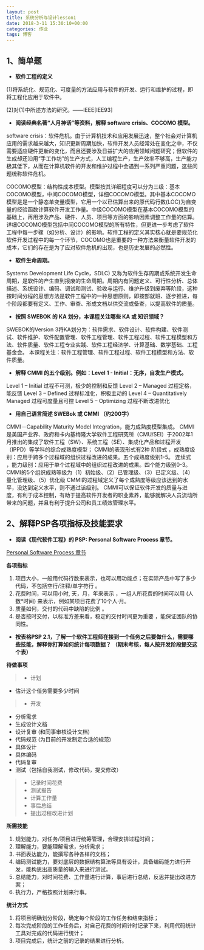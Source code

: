 ```yaml
---
layout: post
title: 系统分析与设计lesson1
date: 2018-3-11 15:30:10+00:00
categories: 作业
tags: 博客
---
```



## 1、简单题
 - **软件工程的定义**

(1)将系统化、规范化、可度量的方法应用与软件的开发、运行和维护的过程，即将工程化应用于软件中。

(2)对(1)中所述方法的研究。——IEEE[IEE93]
 - **阅读经典名著“人月神话”等资料，解释 software crisis、COCOMO 模型。**

 software crisis：软件危机。由于计算机技术和应用发展迅速，整个社会对计算机应用的需求越来越大，知识更新周期加快，软件开发人员经常处在变化之中，不仅需要适应硬件更新的变化，而且还要涉及日益扩大的应用领域问题研究；但软件的生成却还沿用“手工作坊”的生产方式，人工编程生产，生产效率不够高，生产能力极其低下，从而在计算机软件的开发和维护过程中会遇到一系列严重问题，这些问题统称软件危机。

 COCOMO模型：结构性成本模型。模型按其详细程度可以分为三级：基本COCOMO模型，中间COCOMO模型，详细COCOMO模型。其中基本COCOMO模型是是一个静态单变量模型，它用一个以已估算出来的原代码行数(LOC)为自变量的经验函数计算软件开发工作量。中级COCOMO模型在基本COCOMO模型的基础上，再用涉及产品、硬件、人员、项目等方面的影响因素调整工作量的估算。详细COCOMO模型包括中间COCOMO模型的所有特性，但更进一步考虑了软件工程中每一步骤（如分析、设计）的影响。软件工程的定义其实核心就是要规范化软件开发过程中的每一个环节，COCOMO也是重要的一种方法来衡量软件开发的成本，它们的存在是为了应对软件危机的出现，也是历史发展的必然性。 
 - **软件生命周期。**
 
 Systems Development Life Cycle，SDLC) 又称为软件生存周期或系统开发生命周期，是软件的产生直到报废的生命周期。周期内有问题定义、可行性分析、总体描述、系统设计、编码、调试和测试、验收与运行、维护升级到废弃等阶段，这种按时间分程的思想方法是软件工程中的一种思想原则，即按部就班、逐步推进，每个阶段都要有定义、工作、审查、形成文档以供交流或备查，以提高软件的质量。
 - **按照 SWEBOK 的 KA 划分，本课程关注哪些 KA 或 知识领域？**
 
 SWEBOK的Version 3将KA划分为：软件需求、软件设计、软件构建、软件测试、软件维护、软件配置管理、软件工程管理、软件工程过程、软件工程模型和方法、软件质量、软件工程专业实践、软件工程经济学、计算基础、数学基础、工程基金会。
 本课程关注：软件工程管理、软件工程过程、软件工程模型和方法、软件质量。
 - **解释 CMMI 的五个级别。例如：Level 1 - Initial：无序，自发生产模式。**
 
Level 1 – Initial 过程不可测，极少的控制和反馈 
Level 2 – Managed 过程定格，能反馈 
Level 3 – Defined 过程标准化，积极主动的 
Level 4 – Quantitatively Managed 过程可度量且可控 
Level 5 – Optimizing 过程不断改进优化
 - **用自己语言简述 SWEBok 或 CMMI （约200字）**
 
 CMMI－Capability Maturity Model Integration，能力成熟度模型集成。
  CMMI是美国产业界、政府和卡内基梅隆大学软件工程研究所（CMU/SEI）于2002年1月推出的集成了软件工程（SW）、系统工程（SE）、集成化产品和过程开发（IPPD）等学科的综合成熟度模型；
  CMMI的表现形式有2种
阶段式 ，成熟度级别：应用于跨多个过程域的组织过程改进的成果。五个成熟度级别1-5。 
 连续式 ，能力级别：应用于单个过程域中的组织过程改进的成果。四个能力级别0-3。
 CMMI的5个组织成熟等级为（1）初始级、（2）已管理级、（3）已定义级、（4）量化管理级、（5）优化级
 CMMI的过程域定义了每个成熟度等级应该达到的水平，没达到定义水平，则不通过该级别。
  CMMI可以保证软件开发的质量与进度，有利于成本控制，有助于提高软件开发者的职业素养，能够就解决人员流动所带来的问题，并且有利于提升公司和员工绩效管理水平。

## 2、解释PSP各项指标及技能要求

 - **阅读《现代软件工程》的 PSP: Personal Software Process 章节。**
 
 [Personal Software Process 章节](http://www.cnblogs.com/xinz/archive/2011/11/27/2265425.html)

**各项指标**
1. 项目大小，一般用代码行数来表示，也可以用功能点；在实际产品中写了多少代码，不包括空行/注释/单字符行 。
2. 花费时间，可以用小时, 天，月，年来表示 ，一组人所花费的时间可以用 (人数*时间) 来表示，例如某项目花费了10个人·月。
3. 质量如何，交付的代码中缺陷的比例 。
4. 是否按时交付，以标准方差来看，稳定的交付时间更为重要 ，能保证团队的协同性。

 - **按表格PSP 2.1，了解一个软件工程师在接到一个任务之后要做什么，需要哪些技能，解释你打算如何统计每项数据？ （期末考核，每人按开发阶段提交这个表）**
 
 **待做事项**
>- 计划
  * 估计这个任务需要多少时间
>- 开发
  * 分析需求
  * 生成设计文档
  * 设计复审 (和同事审核设计文档)
  * 代码规范 (为目前的开发制定合适的规范)
  * 具体设计
  * 具体编码
  * 代码复审
  * 测试（包括自我测试，修改代码，提交修改）
>- 记录时间花费
>- 测试报告
>- 计算工作量
>- 事后总结
>- 提出过程改进计划

**所需技能**
1. 规划能力，对任务/项目进行统筹管理，合理安排过程时间；
2. 理解能力，要能理解需求，分析需求；
3. 书面表达能力，能撰写各种各样的文档；
4. 编码测试能力，要对底层的数据结构算法等具有设计，具备编码能力进行开发，能构思出高质量的输入来进行测试。
5. 总结能力，对时间花费、工作量进行计算，事后进行总结，反思并提出改进方案；
6. 执行力，严格按照计划来行事。
 

**统计方式**
1. 将项目明确划分阶段，确定每个阶段的工作任务和结束指标；
2. 每次完成阶段的工作任务后，对自己花费的时间计时记录下来，利用代码统计工具对完成的代码进行统计；
3. 项目完成后，统计之前的记录的结果进行分析。
 